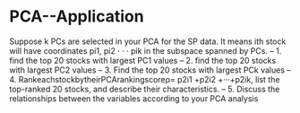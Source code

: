 # PCA--Application
Suppose k PCs are selected in your PCA for the SP  data. It means ith stock will have coordinates pi1, pi2 · · · pik in the subspace spanned by PCs. – 1. find the top 20 stocks with largest PC1 values – 2. find the top 20 stocks with largest PC2 values – 3. Find the top 20 stocks with largest PCk values – 4. RankeachstockbytheirPCArankingscoreρ= p2i1 +p2i2 +···+p2ik, list the top-ranked 20 stocks, and describe their characteristics. – 5. Discuss the relationships between the variables according to your PCA analysis
